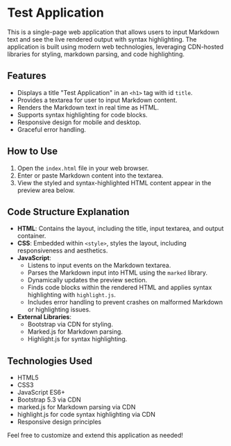 # Test Application

This is a single-page web application that allows users to input Markdown text and see the live rendered output with syntax highlighting. The application is built using modern web technologies, leveraging CDN-hosted libraries for styling, markdown parsing, and code highlighting.

## Features
- Displays a title "Test Application" in an `<h1>` tag with id `title`.
- Provides a textarea for user to input Markdown content.
- Renders the Markdown text in real time as HTML.
- Supports syntax highlighting for code blocks.
- Responsive design for mobile and desktop.
- Graceful error handling.

## How to Use
1. Open the `index.html` file in your web browser.
2. Enter or paste Markdown content into the textarea.
3. View the styled and syntax-highlighted HTML content appear in the preview area below.

## Code Structure Explanation
- **HTML**: Contains the layout, including the title, input textarea, and output container.
- **CSS**: Embedded within `<style>`, styles the layout, including responsiveness and aesthetics.
- **JavaScript**:
  - Listens to input events on the Markdown textarea.
  - Parses the Markdown input into HTML using the `marked` library.
  - Dynamically updates the preview section.
  - Finds code blocks within the rendered HTML and applies syntax highlighting with `highlight.js`.
  - Includes error handling to prevent crashes on malformed Markdown or highlighting issues.
- **External Libraries**:
  - Bootstrap via CDN for styling.
  - Marked.js for Markdown parsing.
  - Highlight.js for syntax highlighting.

## Technologies Used
- HTML5
- CSS3
- JavaScript ES6+
- Bootstrap 5.3 via CDN
- marked.js for Markdown parsing via CDN
- highlight.js for code syntax highlighting via CDN
- Responsive design principles

Feel free to customize and extend this application as needed!